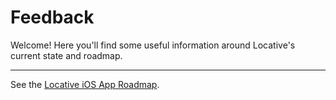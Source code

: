 # Feedback

Welcome! Here you'll find some useful information around Locative's current state and roadmap.

---

See the [Locative iOS App Roadmap](https://github.com/LocativeHQ/Feedback/projects/1).
